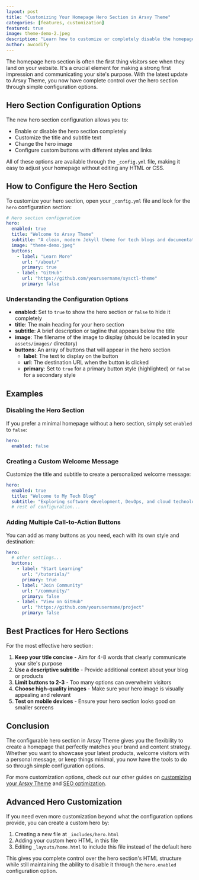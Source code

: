 ```yaml
---
layout: post
title: "Customizing Your Homepage Hero Section in Arsxy Theme"
categories: [features, customization]
featured: true
image: theme-demo-2.jpeg
description: "Learn how to customize or completely disable the homepage hero section in Arsxy Theme using simple configuration options."
author: awcodify
---
```


The homepage hero section is often the first thing visitors see when they land on your website. It's a crucial element for making a strong first impression and communicating your site's purpose. With the latest update to Arsxy Theme, you now have complete control over the hero section through simple configuration options.

## Hero Section Configuration Options

The new hero section configuration allows you to:

- Enable or disable the hero section completely
- Customize the title and subtitle text
- Change the hero image
- Configure custom buttons with different styles and links

All of these options are available through the `_config.yml` file, making it easy to adjust your homepage without editing any HTML or CSS.

## How to Configure the Hero Section

To customize your hero section, open your `_config.yml` file and look for the `hero` configuration section:

```yaml
# Hero section configuration
hero:
  enabled: true
  title: "Welcome to Arsxy Theme"
  subtitle: "A clean, modern Jekyll theme for tech blogs and documentation"
  image: "theme-demo.jpeg"
  buttons:
    - label: "Learn More"
      url: "/about/"
      primary: true
    - label: "GitHub"
      url: "https://github.com/yourusername/sysctl-theme"
      primary: false
```

### Understanding the Configuration Options

- **enabled**: Set to `true` to show the hero section or `false` to hide it completely
- **title**: The main heading for your hero section
- **subtitle**: A brief description or tagline that appears below the title
- **image**: The filename of the image to display (should be located in your `assets/images/` directory)
- **buttons**: An array of buttons that will appear in the hero section
  - **label**: The text to display on the button
  - **url**: The destination URL when the button is clicked
  - **primary**: Set to `true` for a primary button style (highlighted) or `false` for a secondary style

## Examples

### Disabling the Hero Section

If you prefer a minimal homepage without a hero section, simply set `enabled` to `false`:

```yaml
hero:
  enabled: false
```

### Creating a Custom Welcome Message

Customize the title and subtitle to create a personalized welcome message:

```yaml
hero:
  enabled: true
  title: "Welcome to My Tech Blog"
  subtitle: "Exploring software development, DevOps, and cloud technologies"
  # rest of configuration...
```

### Adding Multiple Call-to-Action Buttons

You can add as many buttons as you need, each with its own style and destination:

```yaml
hero:
  # other settings...
  buttons:
    - label: "Start Learning"
      url: "/tutorials/"
      primary: true
    - label: "Join Community"
      url: "/community/"
      primary: false
    - label: "View on GitHub"
      url: "https://github.com/yourusername/project"
      primary: false
```

## Best Practices for Hero Sections

For the most effective hero section:

1. **Keep your title concise** - Aim for 4-8 words that clearly communicate your site's purpose
2. **Use a descriptive subtitle** - Provide additional context about your blog or products
3. **Limit buttons to 2-3** - Too many options can overwhelm visitors
4. **Choose high-quality images** - Make sure your hero image is visually appealing and relevant
5. **Test on mobile devices** - Ensure your hero section looks good on smaller screens

## Conclusion

The configurable hero section in Arsxy Theme gives you the flexibility to create a homepage that perfectly matches your brand and content strategy. Whether you want to showcase your latest products, welcome visitors with a personal message, or keep things minimal, you now have the tools to do so through simple configuration options.

For more customization options, check out our other guides on [customizing your Arsxy Theme](/customizing-your-arsxy-theme/) and [SEO optimization](/seo-optimization-with-arsxy-theme/).

<!--more-->

## Advanced Hero Customization

If you need even more customization beyond what the configuration options provide, you can create a custom hero by:

1. Creating a new file at `_includes/hero.html`
2. Adding your custom hero HTML in this file
3. Editing `_layouts/home.html` to include this file instead of the default hero

This gives you complete control over the hero section's HTML structure while still maintaining the ability to disable it through the `hero.enabled` configuration option.